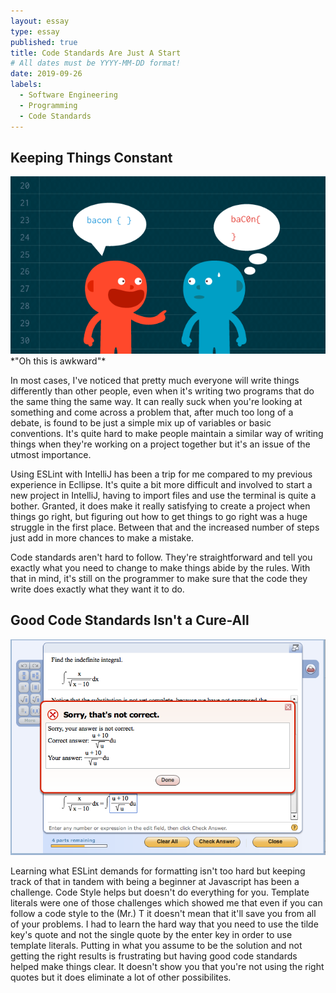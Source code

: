 ```yaml
---
layout: essay
type: essay
published: true
title: Code Standards Are Just A Start
# All dates must be YYYY-MM-DD format!
date: 2019-09-26
labels:
  - Software Engineering
  - Programming
  - Code Standards
---
```


## Keeping Things Constant

<img class="ui medium left spaced image" src="../images/codestyle.png">
*"Oh this is awkward"*

In most cases, I've noticed that pretty much everyone will write things differently than other people, even when it's writing two programs that do the same thing the same way. It can really suck when you're looking at something and come across a problem that, after much too long of a debate, is found to be just a simple mix up of variables or basic conventions. It's quite hard to make people maintain a similar way of writing things when they're working on a project together but it's an issue of the utmost importance.

Using ESLint with IntelliJ has been a trip for me compared to my previous experience in Ecllipse. It's quite a bit more difficult and involved to start a new project in IntelliJ, having to import files and use the terminal is quite a bother. Granted, it does make it really satisfying to create a project when things go right, but figuring out how to get things to go right was a huge struggle in the first place. Between that and the increased number of steps just add in more chances to make a mistake.

Code standards aren't hard to follow. They're straightforward and tell you exactly what you need to change to make things abide by the rules. With that in mind, it's still on the programmer to make sure that the code they write does exactly what they want it to do.

## Good Code Standards Isn't a Cure-All

<img class="ui medium right floated rounded image" src="../images/wrong_answer.png">

Learning what ESLint demands for formatting isn't too hard but keeping track of that in tandem with being a beginner at Javascript has been a challenge. Code Style helps but doesn't do everything for you. Template literals were one of those challenges which showed me that even if you can follow a code style to the (Mr.) T it doesn't mean that it'll save you from all of your problems. I had to learn the hard way that you need to use the tilde key's quote and not the single quote by the enter key in order to use template literals. Putting in what you assume to be the solution and not getting the right results is frustrating but having good code standards helped make things clear. It doesn't show you that you're not using the right quotes but it does eliminate a lot of other possibilites.


